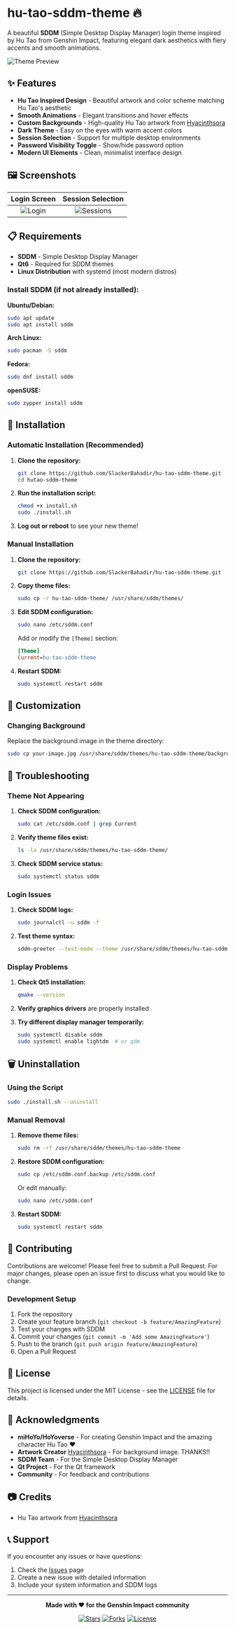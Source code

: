 # hu-tao-sddm-theme 🔥

A beautiful **SDDM** (Simple Desktop Display Manager) login theme inspired by Hu Tao from Genshin Impact, featuring elegant dark aesthetics with fiery accents and smooth animations.

![Theme Preview](assets/screenshots/login.png)

## ✨ Features

- **Hu Tao Inspired Design** - Beautiful artwork and color scheme matching Hu Tao's aesthetic
- **Smooth Animations** - Elegant transitions and hover effects
- **Custom Backgrounds** - High-quality Hu Tao artwork from [Hyacinthsora](https://www.pixiv.net/en/users/15748136)
- **Dark Theme** - Easy on the eyes with warm accent colors
- **Session Selection** - Support for multiple desktop environments
- **Password Visibility Toggle** - Show/hide password option
- **Modern UI Elements** - Clean, minimalist interface design

## 🖼️ Screenshots

| Login Screen | Session Selection |
|:------------:|:-----------------:|
| ![Login](assets/screenshots/login.png) | ![Sessions](assets/screenshots/sessions.png) |

## 📋 Requirements

- **SDDM** - Simple Desktop Display Manager
- **Qt6** - Required for SDDM themes
- **Linux Distribution** with systemd (most modern distros)

### Install SDDM (if not already installed):

**Ubuntu/Debian:**
```bash
sudo apt update
sudo apt install sddm
```

**Arch Linux:**
```bash
sudo pacman -S sddm
```

**Fedora:**
```bash
sudo dnf install sddm
```

**openSUSE:**
```bash
sudo zypper install sddm
```

## 🚀 Installation

### Automatic Installation (Recommended)

1. **Clone the repository:**
   ```bash
   git clone https://github.com/SlackerBahadir/hu-tao-sddm-theme.git
   cd hutao-sddm-theme
   ```

2. **Run the installation script:**
   ```bash
   chmod +x install.sh
   sudo ./install.sh
   ```

3. **Log out or reboot** to see your new theme!

### Manual Installation

1. **Clone the repository:**
   ```bash
   git clone https://github.com/SlackerBahadir/hu-tao-sddm-theme.git
   ```

2. **Copy theme files:**
   ```bash
   sudo cp -r hu-tao-sddm-theme/ /usr/share/sddm/themes/
   ```

3. **Edit SDDM configuration:**
   ```bash
   sudo nano /etc/sddm.conf
   ```
   
   Add or modify the `[Theme]` section:
   ```ini
   [Theme]
   Current=hu-tao-sddm-theme
   ```

4. **Restart SDDM:**
   ```bash
   sudo systemctl restart sddm
   ```

## 🎨 Customization

### Changing Background

Replace the background image in the theme directory:
```bash
sudo cp your-image.jpg /usr/share/sddm/themes/hu-tao-sddm-theme/background.png
```

## 🔧 Troubleshooting

### Theme Not Appearing

1. **Check SDDM configuration:**
   ```bash
   sudo cat /etc/sddm.conf | grep Current
   ```

2. **Verify theme files exist:**
   ```bash
   ls -la /usr/share/sddm/themes/hu-tao-sddm-theme/
   ```

3. **Check SDDM service status:**
   ```bash
   sudo systemctl status sddm
   ```

### Login Issues

1. **Check SDDM logs:**
   ```bash
   sudo journalctl -u sddm -f
   ```

2. **Test theme syntax:**
   ```bash
   sddm-greeter --test-mode --theme /usr/share/sddm/themes/hu-tao-sddm-theme
   ```

### Display Problems

1. **Check Qt5 installation:**
   ```bash
   qmake --version
   ```

2. **Verify graphics drivers** are properly installed

3. **Try different display manager temporarily:**
   ```bash
   sudo systemctl disable sddm
   sudo systemctl enable lightdm  # or gdm
   ```

## 🗑️ Uninstallation

### Using the Script

```bash
sudo ./install.sh --uninstall
```

### Manual Removal

1. **Remove theme files:**
   ```bash
   sudo rm -rf /usr/share/sddm/themes/hu-tao-sddm-theme
   ```

2. **Restore SDDM configuration:**
   ```bash
   sudo cp /etc/sddm.conf.backup /etc/sddm.conf
   ```
   
   Or edit manually:
   ```bash
   sudo nano /etc/sddm.conf
   ```

3. **Restart SDDM:**
   ```bash
   sudo systemctl restart sddm
   ```

## 🤝 Contributing

Contributions are welcome! Please feel free to submit a Pull Request. For major changes, please open an issue first to discuss what you would like to change.

### Development Setup

1. Fork the repository
2. Create your feature branch (`git checkout -b feature/AmazingFeature`)
3. Test your changes with SDDM
4. Commit your changes (`git commit -m 'Add some AmazingFeature'`)
5. Push to the branch (`git push origin feature/AmazingFeature`)
6. Open a Pull Request

## 📝 License

This project is licensed under the MIT License - see the [LICENSE](LICENSE) file for details.

## 🙏 Acknowledgments

- **miHoYo/HoYoverse** - For creating Genshin Impact and the amazing character Hu Tao ❤️
- **Artwork Creator** [Hyacinthsora](https://www.pixiv.net/en/users/15748136) - For background image. THANKS!!
- **SDDM Team** - For the Simple Desktop Display Manager
- **Qt Project** - For the Qt framework
- **Community** - For feedback and contributions

## 📷 Credits

- Hu Tao artwork from [Hyacinthsora](https://www.pixiv.net/en/users/15748136)

## 📞 Support

If you encounter any issues or have questions:

1. Check the [Issues](https://github.com/SlackerBahadir/hu-tao-sddm-theme/issues) page
2. Create a new issue with detailed information
3. Include your system information and SDDM logs

---

<div align="center">

**Made with ❤️ for the Genshin Impact community**

[![Stars](https://img.shields.io/github/stars/SlackerBahadir/hu-tao-sddm-theme?style=social)](https://github.com/SlackerBahadir/hu-tao-sddm-theme)
[![Forks](https://img.shields.io/github/forks/SlackerBahadir/hu-tao-sddm-theme?style=social)](https://github.com/SlackerBahadir/hu-tao-sddm-theme)
[![License](https://img.shields.io/github/license/SlackerBahadir/hu-tao-sddm-theme)](LICENSE)

</div>